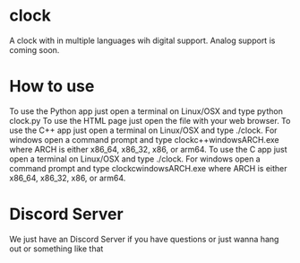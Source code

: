 # clock
A clock with in multiple languages wih digital support. Analog support is coming soon.
# How to use
To use the Python app just open a terminal on Linux/OSX and type python clock.py
To use the HTML page just open the file with your web browser.
To use the C++ app just open a terminal on Linux/OSX and type ./clock. For windows open a command prompt and type clockc++windowsARCH.exe where ARCH is either x86_64, x86_32, x86, or arm64.
To use the C app just open a terminal on Linux/OSX and type ./clock. For windows open a command prompt and type clockcwindowsARCH.exe where ARCH is either x86_64, x86_32, x86, or arm64.
# Discord Server
We just have an Discord Server if you have questions or just wanna hang out or something like that

